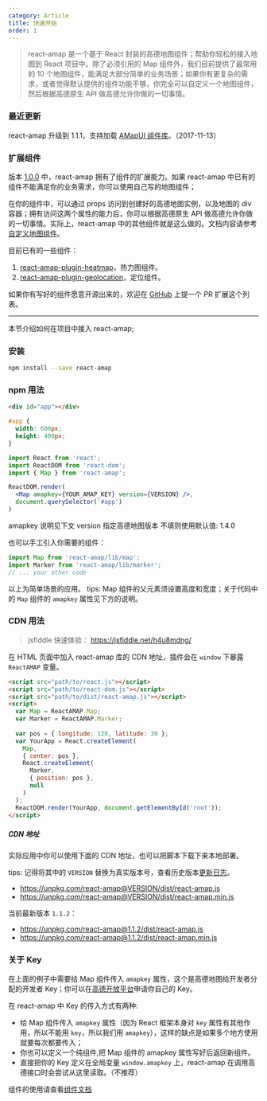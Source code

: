 ```yaml
---
category: Article
title: 快速开始
order: 1
---
```


> react-amap 是一个基于 React 封装的高德地图组件；帮助你轻松的接入地图到 React 项目中。除了必须引用的 Map 组件外，我们目前提供了最常用的 10 个地图组件，能满足大部分简单的业务场景；如果你有更复杂的需求，或者觉得默认提供的组件功能不够，你完全可以自定义一个地图组件，然后根据高德原生 API 做高德允许你做的一切事情。


### 最近更新

react-amap 升级到 1.1.1，支持加载 [AMapUI 组件库](http://lbs.amap.com/api/javascript-api/guide/amap-ui/intro)。（2017-11-13）

### 扩展组件

版本 [1.0.0](https://www.npmjs.com/package/react-amap) 中，react-amap 拥有了组件的扩展能力。如果 react-amap 中已有的组件不能满足你的业务需求，你可以使用自己写的地图组件；

在你的组件中，可以通过 props 访问到创建好的高德地图实例，以及地图的 div 容器；拥有访问这两个属性的能力后，你可以根据高德原生 API 做高德允许你做的一切事情。实际上，react-amap 中的其他组件就是这么做的。文档内容请参考[自定义地图组件](https://elemefe.github.io/react-amap/articles/extend)。

目前已有的一些组件：

1. [react-amap-plugin-heatmap](https://www.npmjs.com/package/react-amap-plugin-heatmap)，热力图组件。
2. [react-amap-plugin-geolocation](https://www.npmjs.com/package/react-amap-plugin-geolocation)，定位组件。

如果你有写好的组件愿意开源出来的，欢迎在 [GitHub](https://github.com/ElemeFE/react-amap) 上提一个 PR 扩展这个列表。

---

本节介绍如何在项目中接入 react-amap;

### 安装

```bash
npm install --save react-amap
```

### npm 用法

```html
<div id="app"></div>
```

```css
#app {
  width: 600px;
  height: 400px;
}
```

```jsx
import React from 'react';
import ReactDOM from 'react-dom';
import { Map } from 'react-amap';

ReactDOM.render(
  <Map amapkey={YOUR_AMAP_KEY} version={VERSION} />,
  document.querySelector('#app')
)
```

amapkey 说明见下文
version 指定高德地图版本 不填则使用默认值: 1.4.0

也可以手工引入你需要的组件：
    
```jsx
import Map from 'react-amap/lib/map';
import Marker from 'react-amap/lib/marker';
// ... your other code
```
    
以上为简单场景的应用。
tips: Map 组件的父元素须设置高度和宽度；关于代码中的 `Map` 组件的 `amapkey` 属性见下方的说明。

### CDN 用法

> jsfiddle 快速体验： https://jsfiddle.net/h4u8mdng/

在 HTML 页面中加入 react-amap 库的 CDN 地址，插件会在 `window` 下暴露 `ReactAMAP` 变量。

```html
<script src="path/to/react.js"></script>
<script src="path/to/react-dom.js"></script>
<script src="path/to/dist/react-amap.js"></script>
<script>
  var Map = ReactAMAP.Map;
  var Marker = ReactAMAP.Marker;
  
  var pos = { longitude: 120, latitude: 30 };
  var YourApp = React.createElement(
    Map, 
    { center: pos }, 
    React.createElement(
      Marker, 
      { position: pos }, 
      null
    )
  );
  ReactDOM.render(YourApp, document.getElementById('root'));
</script>
```

##### CDN 地址

实际应用中你可以使用下面的 CDN 地址，也可以把脚本下载下来本地部署。

tips: 记得将其中的 `VERSION` 替换为真实版本号，查看历史版本[更新日志](https://elemefe.github.io/react-amap/articles/changelog)。

+ https://unpkg.com/react-amap@VERSION/dist/react-amap.js
+ https://unpkg.com/react-amap@VERSION/dist/react-amap.min.js

当前最新版本 `1.1.2`：

+ https://unpkg.com/react-amap@1.1.2/dist/react-amap.js
+ https://unpkg.com/react-amap@1.1.2/dist/react-amap.min.js

### 关于 Key

在上面的例子中需要给 Map 组件传入 `amapkey` 属性，这个是高德地图给开发者分配的开发者 Key；你可以在[高德开放平台](http://lbs.amap.com/faq/account/key/67)申请你自己的 Key。

在 react-amap 中 Key 的传入方式有两种:

+ 给 Map 组件传入 `amapkey` 属性（因为 React 框架本身对 `key` 属性有其他作用，所以不能用 `key`，所以我们用 `amapkey`），这样的缺点是如果多个地方使用就要每次都要传入；
+ 你也可以定义一个纯组件,把 Map 组件的 amapkey 属性写好后返回新组件。
+ 直接把你的 Key 定义在全局变量 `window.amapkey` 上，react-amap 在调用高德接口时会尝试从这里读取。（不推荐）

组件的使用请查看[组件文档](/components/about)
